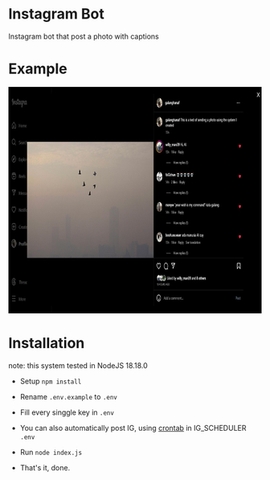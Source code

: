# Instagram Bot

Instagram bot that post a photo with captions

# Example

<p align="center">
    <img src="https://raw.githubusercontent.com/galanghanaf/instagram-bot/main/img/example.jpg" alt="instagram-bot" height="450">
</p>

# Installation

note: this system tested in NodeJS 18.18.0

- Setup `npm install`

- Rename `.env.example` to `.env`

- Fill every singgle key in `.env`

- You can also automatically post IG, using <a href="https://crontab.guru">crontab</a> in IG_SCHEDULER `.env`

- Run `node index.js`

- That's it, done.
